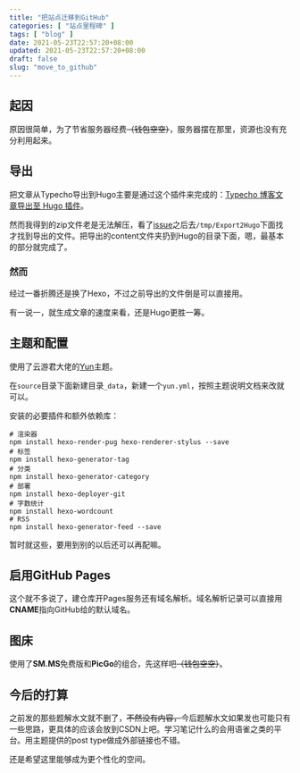 ```yaml
---
title: "把站点迁移到GitHub"
categories: [ "站点里程碑" ]
tags: [ "blog" ]
date: 2021-05-23T22:57:20+08:00
updated: 2021-05-23T22:57:20+08:00
draft: false
slug: "move_to_github"
---
```


## 起因

原因很简单，为了节省服务器经费~~（钱包空空）~~，服务器摆在那里，资源也没有充分利用起来。

<!-- more -->

## 导出

把文章从Typecho导出到Hugo主要是通过这个插件来完成的：[Typecho 博客文章导出至 Hugo 插件](https://github.com/lizheming/typecho-export-hugo)。

然而我得到的zip文件老是无法解压，看了[issue](https://github.com/lizheming/typecho-export-hugo/issues/2)之后去`/tmp/Export2Hugo`下面找才找到导出的文件。把导出的content文件夹扔到Hugo的目录下面，嗯，最基本的部分就完成了。

### 然而

经过一番折腾还是换了Hexo，不过之前导出的文件倒是可以直接用。

有一说一，就生成文章的速度来看，还是Hugo更胜一筹。

## 主题和配置

使用了云游君大佬的[Yun](https://github.com/YunYouJun/hexo-theme-yun)主题。

在`source`目录下面新建目录`_data`，新建一个`yun.yml`，按照主题说明文档来改就可以。

安装的必要插件和额外依赖库：

```shell
# 渲染器
npm install hexo-render-pug hexo-renderer-stylus --save
# 标签
npm install hexo-generator-tag
# 分类
npm install hexo-generator-category
# 部署
npm install hexo-deployer-git
# 字数统计
npm install hexo-wordcount
# RSS
npm install hexo-generator-feed --save
```

暂时就这些，要用到别的以后还可以再配嘛。

## 启用GitHub Pages

这个就不多说了，建仓库开Pages服务还有域名解析。域名解析记录可以直接用**CNAME**指向GitHub给的默认域名。

## 图床

使用了**SM.MS**免费版和**PicGo**的组合，先这样吧~~（钱包空空）~~。

## 今后的打算

之前发的那些题解水文就不删了，~~不然没有内容，~~今后题解水文如果发也可能只有一些思路，更具体的应该会放到CSDN上吧。学习笔记什么的会用语雀之类的平台。用主题提供的post type做成外部链接也不错。

还是希望这里能够成为更个性化的空间。
